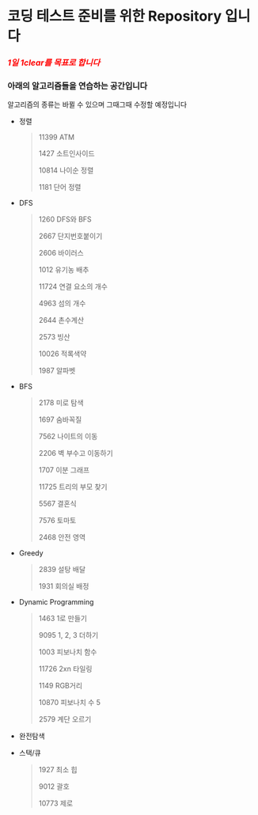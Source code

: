 # 코딩 테스트 준비를 위한 Repository 입니다

### *<span style="color:red">1일 1clear를 목표로 합니다</span>*

### 아래의 알고리즘들을 연습하는 공간입니다

알고리즘의 종류는 바뀔 수 있으며 그때그때 수정할 예정입니다

- 정렬

  > 11399 ATM
  >
  > 1427 소트인사이드
  >
  > 10814 나이순 정렬
  >
  > 1181 단어 정렬

- DFS

  > 1260 DFS와 BFS
  >
  > 2667 단지번호붙이기
  >
  > 2606 바이러스
  >
  > 1012 유기농 배추
  >
  > 11724 연결 요소의 개수
  >
  > 4963 섬의 개수
  >
  > 2644 촌수계산
  >
  > 2573 빙산
  >
  > 10026 적록색약
  >
  > 1987 알파벳

- BFS

  > 2178 미로 탐색
  >
  > 1697 숨바꼭질
  >
  > 7562 나이트의 이동
  >
  > 2206 벽 부수고 이동하기
  >
  > 1707 이분 그래프
  >
  > 11725 트리의 부모 찾기
  >
  > 5567 결혼식
  >
  > 7576 토마토
  >
  > 2468 안전 영역

- Greedy

  > 2839 설탕 배달
  >
  > 1931 회의실 배정

- Dynamic Programming

  > 1463 1로 만들기
  >
  > 9095 1, 2, 3 더하기
  >
  > 1003 피보나치 함수
  >
  > 11726 2xn 타일링
  >
  > 1149 RGB거리
  >
  > 10870 피보나치 수 5
  >
  > 2579 계단 오르기

- 완전탐색

- 스택/큐

  > 1927 최소 힙
  >
  > 9012 괄호
  >
  > 10773 제로

